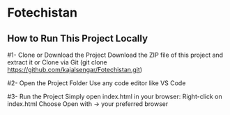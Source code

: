 # Fotechistan

## How to Run This Project Locally
#1- Clone or Download the Project
    Download the ZIP file of this project and extract it 
    or 
    Clone via Git (git clone https://github.com/kajalsengar/Fotechistan.git)

#2- Open the Project Folder 
    Use any code editor like VS Code

#3- Run the Project 
    Simply open index.html in your browser: Right-click on index.html 
    Choose Open with -> your preferred browser
